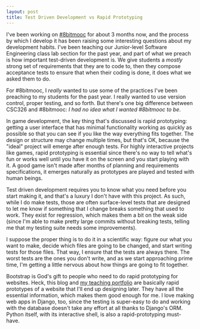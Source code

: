 ```yaml
---
layout: post
title: Test Driven Development vs Rapid Prototyping
---
```


I've been working on [#8bitmooc](http://8bitmooc.org) for about 3 months now,
and the process by which I develop it has been raising some interesting questions
about my development habits. I've been teaching our Junior-level Software
Engineering class lab section for the past year, and part of what we preach
is how important test-driven development is. We give students a *mostly* strong
set of requirements that they are to code to, then they compose acceptance tests
to ensure that when their coding is done, it does what we asked them to do.

For #8bitmooc, I *really* wanted to use some of the practices I've been preaching
to my students for the past year. I really wanted to use version control, proper
testing, and so forth. But there's one big difference between CSC326 and #8bitmooc:
*I had no idea what I wanted #8bitmooc to be*.

In game development, the key thing that's discussed is rapid prototyping: getting
a user interface that has minimal functionality working as quickly as possible
so that you can see if you like the way everything fits together. The design or
structure may change multiple times, but that's OK, because the "ideal" project
will emerge after enough tests. For highly interactive projects like games,
rapid prototyping is essential since there's no way to tell what's fun or works
well until you have it on the screen and you start playing with it. A good game
isn't made after months of planning and requirements specifications, it emerges
naturally as prototypes are played and tested with human beings.

Test driven development requires you to know what you need before you start
making it, and that's a luxury I don't have with this project. As such, while
I do make tests, those are often surface-level tests that are designed to let me
know if something that I change breaks something that used to work. They exist
for regression, which makes them a bit on the weak side (since I'm able to make
pretty large commits without breaking tests, telling me that my testing suite
needs some improvements).

I suppose the proper thing is to do it in a scientific way: figure our what you
want to make, decide which files are going to be changed, and start writing tests
for those files. That way, I ensure that the tests are always there. The worst
tests are the ones you don't write, and as we start approaching prime time, I'm
getting a little nervous about how things are going to fit together.

Bootstrap is God's gift to people who need to do rapid prototyping for websites.
Heck, this blog and [my teaching portfolio](http://teaching.isharacomix.org) are
basically rapid prototypes of a website that I'll end up designing later. They
have all the essential information, which makes them good enough for me. I love
making web apps in Django, too, since the testing is super-easy to do and
working with the database doesn't take any effort at all thanks to Django's ORM.
Python itself, with its interactive shell, is also a rapid-prototyping must-have.


